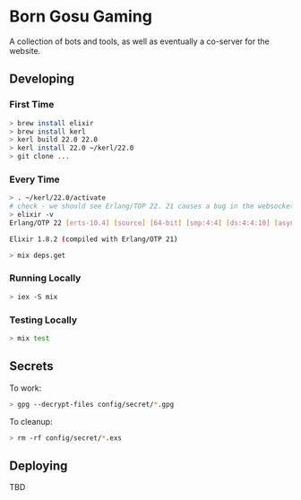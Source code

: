 # Born Gosu Gaming

A collection of bots and tools, as well as eventually a co-server for the website.

## Developing

### First Time
```bash
> brew install elixir
> brew install kerl
> kerl build 22.0 22.0
> kerl install 22.0 ~/kerl/22.0
> git clone ...
```

### Every Time
```bash
> . ~/kerl/22.0/activate
# check - we should see Erlang/TOP 22. 21 causes a bug in the websockets library
> elixir -v
Erlang/OTP 22 [erts-10.4] [source] [64-bit] [smp:4:4] [ds:4:4:10] [async-threads:1] [hipe]

Elixir 1.8.2 (compiled with Erlang/OTP 21)

> mix deps.get
```

### Running Locally

```bash
> iex -S mix
```

### Testing Locally

```bash
> mix test
```

## Secrets

To work:
```bash
> gpg --decrypt-files config/secret/*.gpg
```

To cleanup:
```bash
> rm -rf config/secret/*.exs
```

## Deploying

TBD

